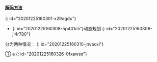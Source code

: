 #### [解码方法](https://leetcode-cn.com/problems/decode-ways/)
{: id="20201225160301-x29ogdu"}

* {: id="20201225160308-5p401c5"}动态规划
{: id="20201225160308-jl4r780"}

分为两种情况：
{: id="20201225160310-jnvacxi"}

① a
{: id="20201225160326-0fxawse"}
